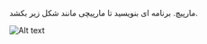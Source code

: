 مارپیچ. برنامه ای بنویسید تا مارپیچی مانند شکل زیر بکشد.

![Alt text](https://introcs.cs.princeton.edu/java/15inout/spiral.gif)
